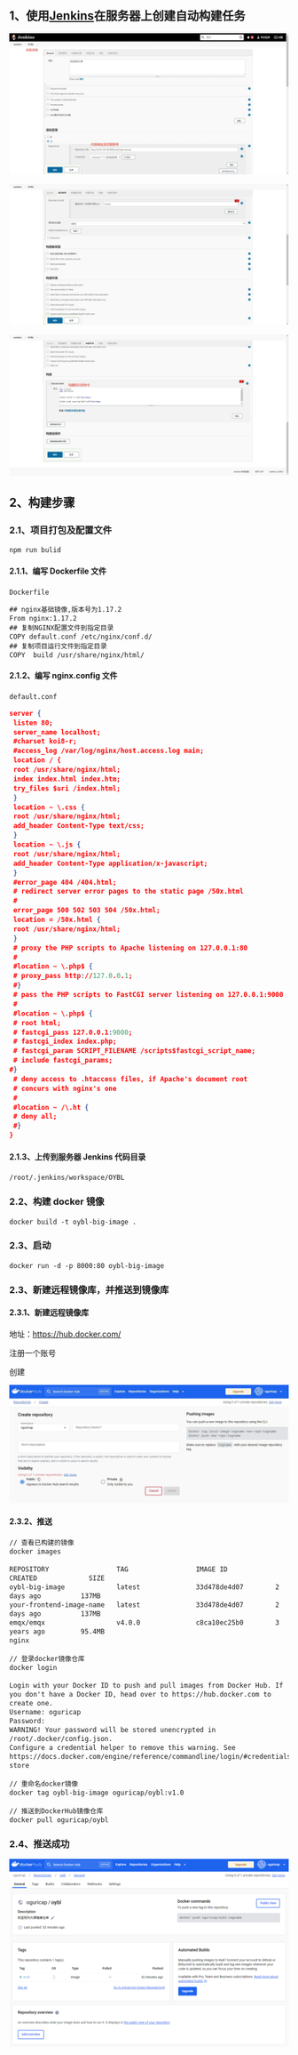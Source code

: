 ## 1、使用[Jenkins](http://192.168.11.180:10086/)在服务器上创建自动构建任务

![img](https://raw.githubusercontent.com/Sherlock-Homles/gallery/main/1701071075346.3wopjtbpykm0.webp)

![img](https://raw.githubusercontent.com/Sherlock-Homles/gallery/main/1701071193186.yll3z74nr6o.webp)

![img](https://github.com/Sherlock-Homles/gallery/raw/main/1701071257922.4glizvmlrq80.webp)

## 2、构建步骤

### 2.1、项目打包及配置文件

```shell
npm run bulid
```

#### 2.1.1、编写 Dockerfile 文件

`Dockerfile`

```shell
## nginx基础镜像,版本号为1.17.2
From nginx:1.17.2
## 复制NGINX配置⽂件到指定⽬录
COPY default.conf /etc/nginx/conf.d/
## 复制项⽬运⾏⽂件到指定⽬录
COPY  build /usr/share/nginx/html/
```

#### 2.1.2、编写 nginx.config 文件

`default.conf`

```json
server {
 listen 80;
 server_name localhost;
 #charset koi8-r;
 #access_log /var/log/nginx/host.access.log main;
 location / {
 root /usr/share/nginx/html;
 index index.html index.htm;
 try_files $uri /index.html;
 }
 location ~ \.css {
 root /usr/share/nginx/html;
 add_header Content-Type text/css;
 }
 location ~ \.js {
 root /usr/share/nginx/html;
 add_header Content-Type application/x-javascript;
 }
 #error_page 404 /404.html;
 # redirect server error pages to the static page /50x.html
 #
 error_page 500 502 503 504 /50x.html;
 location = /50x.html {
 root /usr/share/nginx/html;
 }
 # proxy the PHP scripts to Apache listening on 127.0.0.1:80
 #
 #location ~ \.php$ {
 # proxy_pass http://127.0.0.1;
 #}
 # pass the PHP scripts to FastCGI server listening on 127.0.0.1:9000
 #
 #location ~ \.php$ {
 # root html;
 # fastcgi_pass 127.0.0.1:9000;
 # fastcgi_index index.php;
 # fastcgi_param SCRIPT_FILENAME /scripts$fastcgi_script_name;
 # include fastcgi_params;
#}
 # deny access to .htaccess files, if Apache's document root
 # concurs with nginx's one
 #
 #location ~ /\.ht {
 # deny all;
 #}
}
```

#### 2.1.3、上传到服务器 Jenkins 代码目录

`/root/.jenkins/workspace/OYBL`

### 2.2、构建 docker 镜像

```shell
docker build -t oybl-big-image .
```

### 2.3、启动

```shell
docker run -d -p 8000:80 oybl-big-image
```

### 2.3、新建远程镜像库，并推送到镜像库

#### 2.3.1、新建远程镜像库

地址：https://hub.docker.com/

注册一个账号

创建

![img](https://raw.githubusercontent.com/Sherlock-Homles/gallery/main/1701070955369.tnd71zko51s.webp)

#### 2.3.2、推送

```shell
// 查看已构建的镜像
docker images

REPOSITORY                 TAG                 IMAGE ID            CREATED             SIZE
oybl-big-image             latest              33d478de4d07        2 days ago          137MB
your-frontend-image-name   latest              33d478de4d07        2 days ago          137MB
emqx/emqx                  v4.0.0              c8ca10ec25b0        3 years ago         95.4MB
nginx

// 登录docker镜像仓库
docker login

Login with your Docker ID to push and pull images from Docker Hub. If you don't have a Docker ID, head over to https://hub.docker.com to create one.
Username: oguricap
Password:
WARNING! Your password will be stored unencrypted in /root/.docker/config.json.
Configure a credential helper to remove this warning. See
https://docs.docker.com/engine/reference/commandline/login/#credentials-store

// 重命名docker镜像
docker tag oybl-big-image oguricap/oybl:v1.0

// 推送到DockerHub镜像仓库
docker pull oguricap/oybl
```

### 2.4、推送成功

![img](https://raw.githubusercontent.com/Sherlock-Homles/gallery/main/1701070738128.1mbnvh3byekg.png)
